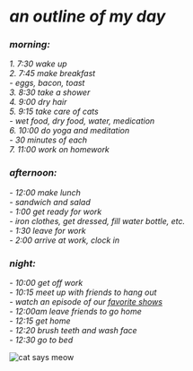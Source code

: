 # ***an outline of my day***

### ***morning:***

*1. 7:30 wake up*  
*2. 7:45 make breakfast*   
  *- eggs, bacon, toast*  
*3. 8:30 take a shower*  
*4. 9:00 dry hair*  
*5. 9:15 take care of cats*  
  *- wet food, dry food, water, medication*  
*6. 10:00 do yoga and meditation*   
  *- 30 minutes of each*  
*7. 11:00 work on homework*  
 

### ***afternoon:***

*- 12:00 make lunch*  
  *- sandwich and salad*  
*- 1:00 get ready for work*  
  *- iron clothes, get dressed, fill water bottle, etc.*  
*- 1:30 leave for work*  
*- 2:00 arrive at work, clock in*  

### ***night:***

*- 10:00 get off work*  
*- 10:15 meet up with friends to hang out*  
  *- watch an episode of our [favorite shows](https://www.fox.com/the-masked-singer/)*  
*- 12:00am leave friends to go home*  
*- 12:15 get home*  
*- 12:20 brush teeth and wash face*  
*- 12:30 go to bed*  

![cat says meow](https://media.istockphoto.com/id/1269703326/vector/pixel-art-8-bit-cute-kitten-domestic-pet-saying-meow-isolated-vector.jpg?s=612x612&w=0&k=20&c=akgp8uPlUMGNZbnO-bTAksu7f1zER53qwEXExAMirko= "cat says meow") 
